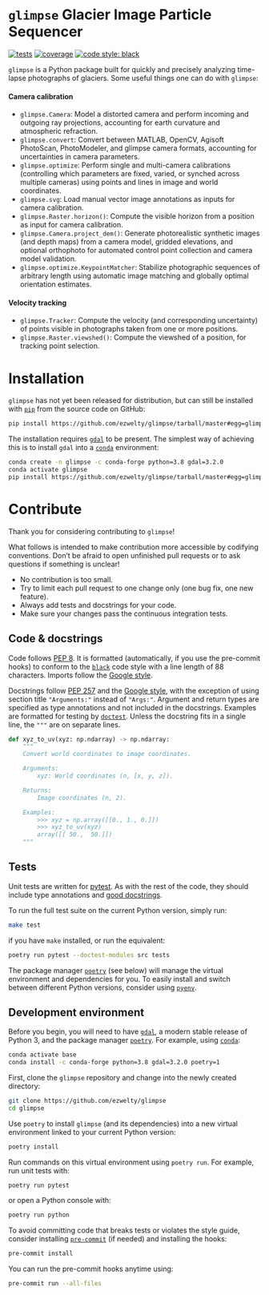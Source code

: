 `glimpse` Glacier Image Particle Sequencer
==========================================

[![tests](https://github.com/ezwelty/glimpse/workflows/tests/badge.svg)](https://github.com/ezwelty/glimpse/actions?workflow=tests)
[![coverage](https://codecov.io/gh/ezwelty/glimpse/branch/master/graph/badge.svg)](https://codecov.io/gh/ezwelty/glimpse)
[![code style: black](https://img.shields.io/badge/code%20style-black-000000.svg)](https://github.com/psf/black)

`glimpse` is a Python package built for quickly and precisely analyzing time-lapse photographs of glaciers.
Some useful things one can do with `glimpse`:

#### Camera calibration

  - `glimpse.Camera`: Model a distorted camera and perform incoming and outgoing ray projections, accounting for earth curvature and atmospheric refraction.
  - `glimpse.convert`: Convert between MATLAB, OpenCV, Agisoft PhotoScan, PhotoModeler, and glimpse camera formats, accounting for uncertainties in camera parameters.
  - `glimpse.optimize`: Perform single and multi-camera calibrations (controlling which parameters are fixed, varied, or synched across multiple cameras) using points and lines in image and world coordinates.
  - `glimpse.svg`: Load manual vector image annotations as inputs for camera calibration.
  - `glimpse.Raster.horizon()`: Compute the visible horizon from a position as input for camera calibration.
  - `glimpse.Camera.project_dem()`: Generate photorealistic synthetic images (and depth maps) from a camera model, gridded elevations, and optional orthophoto for automated control point collection and camera model validation.
  - `glimpse.optimize.KeypointMatcher`: Stabilize photographic sequences of arbitrary length using automatic image matching and globally optimal orientation estimates.

#### Velocity tracking

  - `glimpse.Tracker`: Compute the velocity (and corresponding uncertainty) of points visible in photographs taken from one or more positions.
  - `glimpse.Raster.viewshed()`: Compute the viewshed of a position, for tracking point selection.

# Installation

`glimpse` has not yet been released for distribution, but can still be installed with [`pip`](https://pip.pypa.io/en/stable/installing) from the source code on GitHub:

```bash
pip install https://github.com/ezwelty/glimpse/tarball/master#egg=glimpse
```

The installation requires [`gdal`](https://gdal.org/download.html#binaries) to be present. The simplest way of achieving this is to install `gdal` into a [`conda`](https://docs.conda.io/projects/conda/en/latest/user-guide/install) environment:

```bash
conda create -n glimpse -c conda-forge python=3.8 gdal=3.2.0
conda activate glimpse
pip install https://github.com/ezwelty/glimpse/tarball/master#egg=glimpse
```

# Contribute

Thank you for considering contributing to `glimpse`!

What follows is intended to make contribution more accessible by codifying conventions.
Don’t be afraid to open unfinished pull requests or to ask questions if something is unclear!

- No contribution is too small.
- Try to limit each pull request to one change only (one bug fix, one new feature).
- Always add tests and docstrings for your code.
- Make sure your changes pass the continuous integration tests.

## Code & docstrings

Code follows [PEP 8](https://www.python.org/dev/peps/pep-0008/).
It is formatted (automatically, if you use the pre-commit hooks) to conform to the [`black`](https://github.com/psf/black) code style with a line length of 88 characters.
Imports follow the [Google style](https://github.com/PyCQA/flake8-import-order/blob/master/tests/test_cases/complete_google.py).

Docstrings follow [PEP 257](https://www.python.org/dev/peps/pep-0257/) and the [Google style](https://sphinxcontrib-napoleon.readthedocs.io/en/latest/example_google.html), with the exception of using section title `"Arguments:"` instead of `"Args:"`.
Argument and return types are specified as type annotations and not included in the docstrings.
Examples are formatted for testing by [`doctest`](https://docs.pytest.org).
Unless the docstring fits in a single line, the `"""` are on separate lines.

```python
def xyz_to_uv(xyz: np.ndarray) -> np.ndarray:
    """
    Convert world coordinates to image coordinates.

    Arguments:
        xyz: World coordinates (n, [x, y, z]).

    Returns:
        Image coordinates (n, 2).

    Examples:
        >>> xyz = np.array([[0., 1., 0.]])
        >>> xyz_to_uv(xyz)
        array([[ 50.,  50.]])
    """
```

## Tests

Unit tests are written for [pytest](https://docs.pytest.org/en/latest/getting-started.html).
As with the rest of the code, they should include type annotations and [good docstrings](https://jml.io/test-docstrings).

To run the full test suite on the current Python version, simply run:

```bash
make test
```

if you have `make` installed, or run the equivalent:

```bash
poetry run pytest --doctest-modules src tests
```

The package manager [`poetry`](https://python-poetry.org) (see below) will manage the virtual environment and dependencies for you.
To easily install and switch between different Python versions,
consider using [`pyenv`](https://github.com/pyenv/pyenv).

## Development environment

Before you begin, you will need to have [`gdal`](https://gdal.org/download.html#binaries),
a modern stable release of Python 3,
and the package manager [`poetry`](https://python-poetry.org).
For example, using [`conda`](https://docs.conda.io/projects/conda/en/latest/user-guide/install):

```bash
conda activate base
conda install -c conda-forge python=3.8 gdal=3.2.0 poetry=1
```

First, clone the `glimpse` repository and change into the newly created directory:

```bash
git clone https://github.com/ezwelty/glimpse
cd glimpse
```

Use `poetry` to install `glimpse` (and its dependencies) into a new virtual environment
linked to your current Python version:

```bash
poetry install
```

Run commands on this virtual environment using `poetry run`.
For example, run unit tests with:

```
poetry run pytest
```

or open a Python console with:

```bash
poetry run python
```

To avoid committing code that breaks tests or violates the style guide,
consider installing [`pre-commit`](https://pre-commit.com) (if needed)
and installing the hooks:

```bash
pre-commit install
```

You can run the pre-commit hooks anytime using:

```bash
pre-commit run --all-files
```
